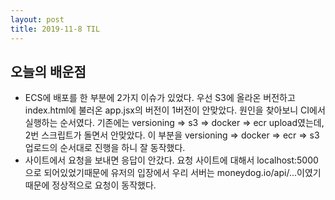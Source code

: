 ```yaml
---
layout: post
title: 2019-11-8 TIL
---
```

## 오늘의 배운점

- ECS에 배포를 한 부분에 2가지 이슈가 있었다. 우선 S3에 올라온 버전하고 index.html에 불러온 app.jsx의 버전이 1버전이 안맞았다. 원인을 찾아보니 CI에서 실행하는 순서였다. 기존에는 versioning => s3 => docker => ecr upload였는데, 2번 스크립트가 돌면서 안맞았다. 이 부분을 versioning => docker => ecr => s3업로드의 순서대로 진행을 하니 잘 동작했다.
- 사이트에서 요청을 보내면 응답이 안갔다. 요청 사이트에 대해서 localhost:5000으로 되어있었기때문에 유저의 입장에서 우리 서버는 moneydog.io/api/...이였기때문에 정상적으로 요청이 동작했다.
